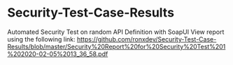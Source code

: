 # Security-Test-Case-Results
Automated Security Test on random API Definition with SoapUI
View report using the following link:
https://github.com/ronxdev/Security-Test-Case-Results/blob/master/Security%20Report%20for%20Security%20Test%201%202020-02-05%2013_36_58.pdf
